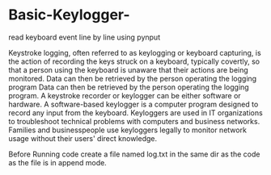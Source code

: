 # Basic-Keylogger-
read keyboard event line by line using pynput

Keystroke logging, often referred to as keylogging or keyboard capturing, is the action of recording the keys struck on a keyboard, typically covertly, so that a person using the keyboard is unaware that their actions are being monitored. Data can then be retrieved by the person operating the logging program
Data can then be retrieved by the person operating the logging program. A keystroke recorder or keylogger can be either software or hardware.
A software-based keylogger is a computer program designed to record any input from the keyboard. Keyloggers are used in IT organizations to troubleshoot technical problems with computers and business networks. Families and businesspeople use keyloggers legally to monitor network usage without their users' direct knowledge.

Before Running code create a file named log.txt in the same dir as the code as the file is in append mode.
